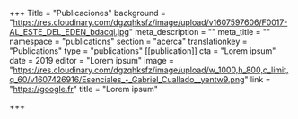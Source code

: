 +++
Title = "Publicaciones"
background = "https://res.cloudinary.com/dgzqhksfz/image/upload/v1607597606/F0017-AL_ESTE_DEL_EDEN_bdacqi.jpg"
meta_description = ""
meta_title = ""
namespace = "publications"
section = "acerca"
translationkey = "Publications"
type = "publications"
[[publication]]
cta = "Lorem ipsum"
date = 2019
editor = "Lorem ipsum"
image = "https://res.cloudinary.com/dgzqhksfz/image/upload/w_1000,h_800,c_limit,q_60/v1607426916/Esenciales_-_Gabriel_Cuallado__yentw9.png"
link = "https://google.fr"
title = "Lorem ipsum"

+++
